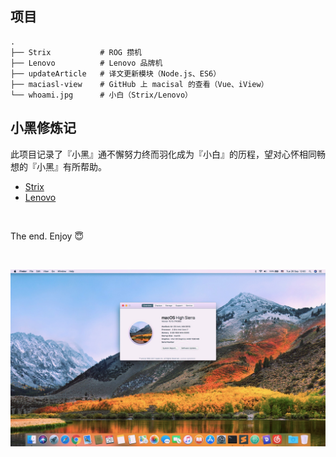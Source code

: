 ## 项目
```
.
├── Strix           # ROG 攒机
├── Lenovo          # Lenovo 品牌机
├── updateArticle   # 译文更新模块（Node.js、ES6）
├── maciasl-view    # GitHub 上 macisal 的查看（Vue、iView）
└── whoami.jpg      # 小白（Strix/Lenovo）
```

## 小黑修炼记
此项目记录了『小黑』通不懈努力终而羽化成为『小白』的历程，望对心怀相同畅想的『小黑』有所帮助。
- [Strix](Strix)
- [Lenovo](Lenovo)

&nbsp;

The end. Enjoy :innocent:

&nbsp;

![whoami ^\_^](whoami.jpg)
